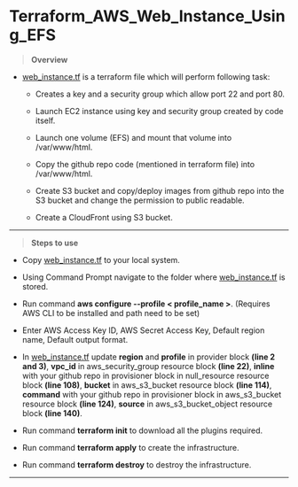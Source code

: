 # Terraform_AWS_Web_Instance_Using_EFS
>**Overview**
* [web_instance.tf](https://github.com/Icyshaman/Terraform_AWS_Web_Instance_Using_EFS/blob/master/web_instance.tf) is a terraform file which will perform following task:
    
    * Creates a key and a security group which allow port 22 and port 80.
    
    * Launch EC2 instance using key and security group created by code itself.

    * Launch one volume (EFS) and mount that volume into /var/www/html.

    * Copy the github repo code (mentioned in terraform file) into /var/www/html.

    * Create S3 bucket and copy/deploy images from github repo into the S3 bucket and change the permission to public readable.

    * Create a CloudFront using S3 bucket.
***
>**Steps to use**
* Copy [web_instance.tf](https://github.com/Icyshaman/Terraform_AWS_Web_Instance_Using_EFS/blob/master/web_instance.tf) to your local system.

* Using Command Prompt navigate to the folder where [web_instance.tf](https://github.com/Icyshaman/Terraform_AWS_Web_Instance_Using_EFS/blob/master/web_instance.tf) is stored.

* Run command **aws configure --profile < profile_name >**. (Requires AWS CLI to be installed and path need to be set)

* Enter AWS Access Key ID, AWS Secret Access Key, Default region name, Default output format.

* In [web_instance.tf](https://github.com/Icyshaman/Terraform_AWS_Web_Instance_Using_EFS/blob/master/web_instance.tf) update **region** and **profile** in provider block **(line 2 and 3)**, **vpc_id** in aws_security_group resource block **(line 22)**, **inline** with your github repo in provisioner block in null_resource resource block **(line 108)**, **bucket** in aws_s3_bucket resource block **(line 114)**, **command** with your github repo in provisioner block in aws_s3_bucket resource block **(line 124)**, **source** in aws_s3_bucket_object resource block **(line 140)**.

* Run command **terraform init** to download all the plugins required.

* Run command **terraform apply** to create the infrastructure.

* Run command **terraform destroy** to destroy the infrastructure.
***
